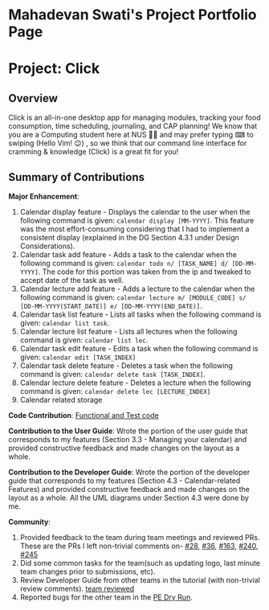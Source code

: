 # Mahadevan Swati's Project Portfolio Page

# Project: Click

## Overview

Click is an all-in-one desktop app for managing modules, tracking your food consumption, time scheduling, journaling, and CAP planning!
We know that you are a Computing student here at NUS 👨‍🎓 and may prefer typing ⌨ to swiping (Hello Vim! 😉)
, so we think that our command line interface for cramming & knowledge (Click) is a great fit for you!

## Summary of Contributions

**Major Enhancement**:
1. Calendar display feature - Displays the calendar to the user when the following command is given: `calendar display [MM-YYYY]`. This feature was the most effort-consuming considering that I had to implement a consistent display (explained in the DG Section 4.3.1 under Design Considerations). 
2. Calendar task add feature - Adds a task to the calendar when the following command is given: `calendar todo n/ [TASK_NAME] d/ [DD-MM-YYYY]`. The code for this portion was taken from the ip and tweaked to accept date of the task as well.
3. Calendar lecture add feature - Adds a lecture to the calendar when the following command is given: `calendar lecture m/ [MODULE_CODE] s/ [DD-MM-YYYY(START_DATE)] e/ [DD-MM-YYYY(END_DATE)]`.
4. Calendar task list feature - Lists all tasks when the following command is given: `calendar list task`.
5. Calendar lecture list feature - Lists all lectures when the following command is given: `calendar list lec`.
6. Calendar task edit feature - Edits a task when the following command is given: `calendar edit [TASK_INDEX]`
7. Calendar task delete feature - Deletes a task when the following command is given: `calendar delete task [TASK_INDEX]`.
8. Calendar lecture delete feature - Deletes a lecture when the following command is given: `calendar delete lec [LECTURE_INDEX]`
9. Calendar related storage

**Code Contribution**: [Functional and Test code](https://nus-cs2113-ay2122s1.github.io/tp-dashboard/?search=&sort=groupTitle&sortWithin=title&timeframe=commit&mergegroup=&groupSelect=groupByRepos&breakdown=true&checkedFileTypes=docs~functional-code~test-code~other&since=2021-09-25&tabOpen=true&zFR=false&tabType=authorship&tabAuthor=swatimahadevan&tabRepo=AY2122S1-CS2113T-T09-4%2Ftp%5Bmaster%5D&authorshipIsMergeGroup=false&authorshipFileTypes=docs~functional-code~test-code~other&authorshipIsBinaryFileTypeChecked=false)

**Contribution to the User Guide**: Wrote the portion of the user guide that corresponds to my features (Section 3.3 - Managing your calendar) and provided constructive feedback and made changes on the layout as a whole. 

**Contribution to the Developer Guide**: Wrote the portion of the developer guide that corresponds to my features (Section 4.3 - Calendar-related Features) and provided constructive feedback and made changes on the layout as a whole. All the UML diagrams under Section 4.3 were done by me.

**Community**:
1. Provided feedback to the team during team meetings and reviewed PRs. These are the PRs I left non-trivial comments on- [#28](https://github.com/AY2122S1-CS2113T-T09-4/tp/pull/28), [#36](https://github.com/AY2122S1-CS2113T-T09-4/tp/pull/36), [#163](https://github.com/AY2122S1-CS2113T-T09-4/tp/pull/163), [#240](https://github.com/AY2122S1-CS2113T-T09-4/tp/pull/240), [#245](https://github.com/AY2122S1-CS2113T-T09-4/tp/pull/245)
2. Did some common tasks for the team(such as updating logo, last minute team changes prior to submissions, etc).
3. Review Developer Guide from other teams in the tutorial (with non-trivial review comments). [team reviewed](https://github.com/nus-cs2113-AY2122S1/tp/pulls?q=is%3Aopen+is%3Apr+CS2113T-W12-2+)
4. Reported bugs for the other team in the [PE Dry Run](https://github.com/swatimahadevan/ped/issues).

